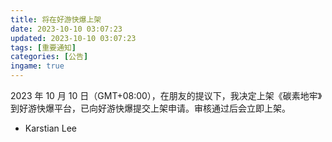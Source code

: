```yaml
---
title: 将在好游快爆上架
date: 2023-10-10 03:07:23
updated: 2023-10-10 03:07:23
tags: [重要通知]
categories: [公告]
ingame: true
---
```


2023 年 10 月 10 日（GMT+08:00），在朋友的提议下，我决定上架《碳素地牢》到好游快爆平台，已向好游快爆提交上架申请。审核通过后会立即上架。

<!-- DESC_END -->

- Karstian Lee
